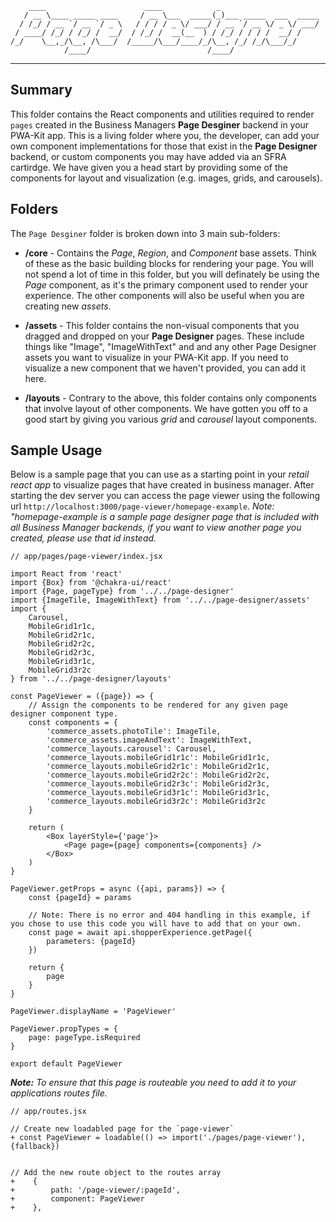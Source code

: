         ____                      ____            _                      
       / __ \____ _____ ____     / __ \___  _____(_)___ _____  ___  _____
      / /_/ / __ `/ __ `/ _ \   / / / / _ \/ ___/ / __ `/ __ \/ _ \/ ___/
     / ____/ /_/ / /_/ /  __/  / /_/ /  __(__  ) / /_/ / / / /  __/ /    
    /_/    \__,_/\__, /\___/  /_____/\___/____/_/\__, /_/ /_/\___/_/     
                /____/                          /____/                   

---

## Summary

This folder contains the React components and utilities required to render `pages` created in the Business Managers **Page Desginer** backend in your PWA-Kit app. This is a living folder where you, the developer, can add your own component implementations for those that exist in the **Page Designer** backend, or custom components you may have added via an SFRA cartirdge. We have given you a head start by providing some of the components for layout and visualization (e.g. images, grids, and carousels). 

## Folders

The `Page Desginer` folder is broken down into 3 main sub-folders:

- **/core** - Contains the _Page_, _Region_, and _Component_ base assets. Think of these as the basic building blocks for rendering your page. You will not spend a lot of time in this folder, but you will definately be using the _Page_ component, as it's the primary component used to render your experience. The other components will also be useful when you are creating new _assets_. 

- **/assets** - This folder contains the non-visual components that you dragged and dropped on your **Page Designer** pages. These include things like "Image", "ImageWithText" and and any other Page Designer assets you want to visualize in your PWA-Kit app. If you need to visualize a new component that we haven't provided, you can add it here.

- **/layouts** - Contrary to the above, this folder contains only components that involve layout of other components. We have gotten you off to a good start by giving you various _grid_ and _carousel_ layout components.

## Sample Usage

Below is a sample page that you can use as a starting point in your _retail react app_ to visualize pages that have created in business manager. After starting the dev server you can access the page viewer using the following url `http://localhost:3000/page-viewer/homepage-example`. _Note: "homepage-example is a sample page designer page that is included with all Business Manager backends, if you want to view another page you created, please use that id instead._

```
// app/pages/page-viewer/index.jsx

import React from 'react'
import {Box} from '@chakra-ui/react'
import {Page, pageType} from '../../page-designer'
import {ImageTile, ImageWithText} from '../../page-designer/assets'
import {
    Carousel,
    MobileGrid1r1c,
    MobileGrid2r1c,
    MobileGrid2r2c,
    MobileGrid2r3c,
    MobileGrid3r1c,
    MobileGrid3r2c
} from '../../page-designer/layouts'

const PageViewer = ({page}) => {
    // Assign the components to be rendered for any given page designer component type.
    const components = {
        'commerce_assets.photoTile': ImageTile,
        'commerce_assets.imageAndText': ImageWithText,
        'commerce_layouts.carousel': Carousel,
        'commerce_layouts.mobileGrid1r1c': MobileGrid1r1c,
        'commerce_layouts.mobileGrid2r1c': MobileGrid2r1c,
        'commerce_layouts.mobileGrid2r2c': MobileGrid2r2c,
        'commerce_layouts.mobileGrid2r3c': MobileGrid2r3c,
        'commerce_layouts.mobileGrid3r1c': MobileGrid3r1c,
        'commerce_layouts.mobileGrid3r2c': MobileGrid3r2c
    }

    return (
        <Box layerStyle={'page'}>
            <Page page={page} components={components} />
        </Box>
    )
}

PageViewer.getProps = async ({api, params}) => {
    const {pageId} = params

    // Note: There is no error and 404 handling in this example, if you chose to use this code you will have to add that on your own.
    const page = await api.shopperExperience.getPage({
        parameters: {pageId}
    })

    return {
        page
    }
}

PageViewer.displayName = 'PageViewer'

PageViewer.propTypes = {
    page: pageType.isRequired
}

export default PageViewer
```

_**Note:** To ensure that this page is routeable you need to add it to your applications routes file._

```
// app/routes.jsx

// Create new loadabled page for the `page-viewer`
+ const PageViewer = loadable(() => import('./pages/page-viewer'), {fallback})


// Add the new route object to the routes array
+    {
+        path: '/page-viewer/:pageId',
+        component: PageViewer
+    },
```